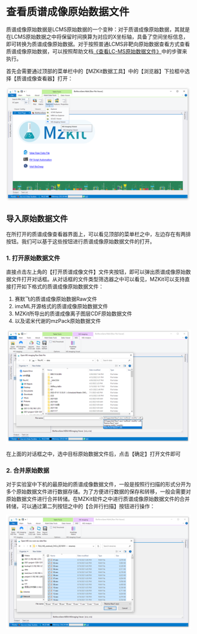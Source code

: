 # 查看质谱成像原始数据文件

<!-- 2022-07-14 -->

质谱成像原始数据是LCMS原始数据的一个变种：对于质谱成像原始数据，其就是在LCMS原始数据之中将保留时间换算为对应的X坐标轴，具备了空间坐标信息，即可转换为质谱成像原始数据。对于按照普通LCMS非靶向原始数据查看方式查看质谱成像原始数据，可以按照帮助文档[《查看LC-MS原始数据文件》](/zh/#view-lc-ms)中的步骤来执行。

首先会需要通过顶部的菜单栏中的【MZKit数据工具】中的【浏览器】下拉框中选择【质谱成像查看器】打开：

![](images/MSIViewerMenu.PNG)

## 导入原始数据文件

在所打开的质谱成像查看器界面上，可以看见顶部的菜单栏之中，左边存在有两排按钮。我们可以基于这些按钮进行质谱成像原始数据文件的打开。

### 1. 打开原始数据文件

直接点击左上角的【打开质谱成像文件】文件夹按钮，即可以弹出质谱成像原始数据文件打开对话框。从对话框的文件类型筛选器之中可以看见，MZKit可以支持直接打开如下格式的质谱成像原始数据文件：

1. 赛默飞的质谱成像原始数据Raw文件
2. imzML开源格式的质谱成像原始数据文件
3. MZKit所导出的质谱成像离子图层CDF原始数据文件
4. 以及诺米代谢的mzPack原始数据文件

![](images/OpenMSIRawFile.PNG)

在上面的对话框之中，选中目标原始数据文件后，点击【确定】打开文件即可

### 2. 合并原始数据

对于实验室中下机的最原始的质谱成像数据文件，一般是按照行扫描的形式分开为多个原始数据文件进行数据存储。为了方便进行数据的保存和转移，一般会需要对原始数据文件进行合并转储。在MZKit软件之中进行质谱成像原始数据文件的合并转储，可以通过第二列按钮之中的【合并行扫描】按钮进行操作：

![](images/CombineRowScans.PNG)